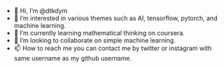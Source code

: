 - 👋 Hi, I’m @dtkdym
- 👀 I’m interested in various themes such as AI, tensorflow, pytorch, and machine learning.
- 🌱 I’m currently learning mathematical thinking on coursera.
- 💞️ I’m looking to collaborate on simple machine learning.
- 📫 How to reach me you can contact me by twitter or instagram with same username as my github username.

<!---
dtkdym/dtkdym is a ✨ special ✨ repository because its `README.md` (this file) appears on your GitHub profile.
You can click the Preview link to take a look at your changes. okkk
--->
